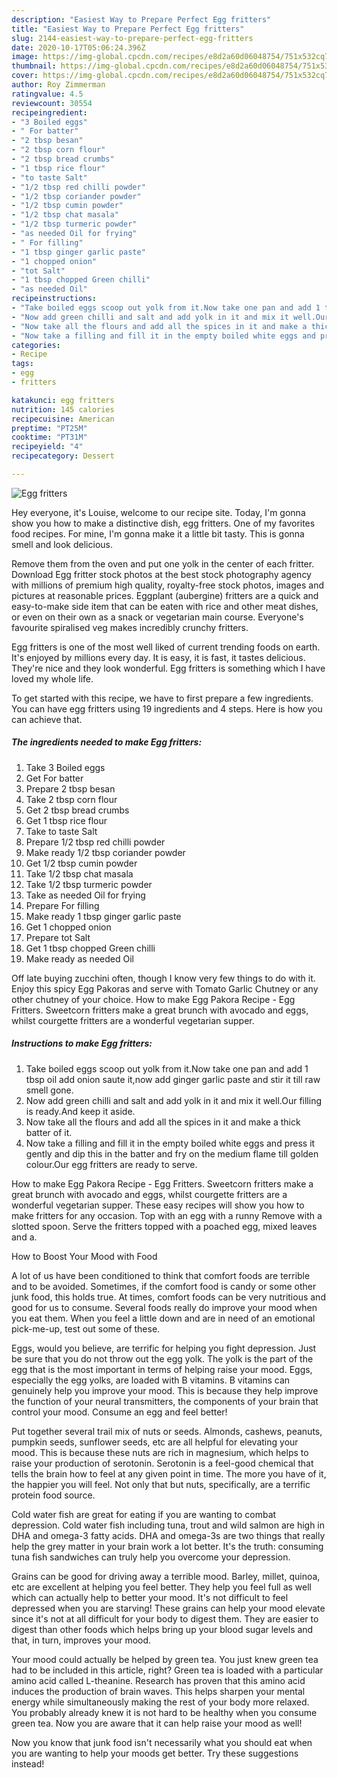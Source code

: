 ```yaml
---
description: "Easiest Way to Prepare Perfect Egg fritters"
title: "Easiest Way to Prepare Perfect Egg fritters"
slug: 2144-easiest-way-to-prepare-perfect-egg-fritters
date: 2020-10-17T05:06:24.396Z
image: https://img-global.cpcdn.com/recipes/e8d2a60d06048754/751x532cq70/egg-fritters-recipe-main-photo.jpg
thumbnail: https://img-global.cpcdn.com/recipes/e8d2a60d06048754/751x532cq70/egg-fritters-recipe-main-photo.jpg
cover: https://img-global.cpcdn.com/recipes/e8d2a60d06048754/751x532cq70/egg-fritters-recipe-main-photo.jpg
author: Roy Zimmerman
ratingvalue: 4.5
reviewcount: 30554
recipeingredient:
- "3 Boiled eggs"
- " For batter"
- "2 tbsp besan"
- "2 tbsp corn flour"
- "2 tbsp bread crumbs"
- "1 tbsp rice flour"
- "to taste Salt"
- "1/2 tbsp red chilli powder"
- "1/2 tbsp coriander powder"
- "1/2 tbsp cumin powder"
- "1/2 tbsp chat masala"
- "1/2 tbsp turmeric powder"
- "as needed Oil for frying"
- " For filling"
- "1 tbsp ginger garlic paste"
- "1 chopped onion"
- "tot Salt"
- "1 tbsp chopped Green chilli"
- "as needed Oil"
recipeinstructions:
- "Take boiled eggs scoop out yolk from it.Now take one pan and add 1 tbsp oil add onion saute it,now add ginger garlic paste and stir it till raw smell gone."
- "Now add green chilli and salt and add yolk in it and mix it well.Our filling is ready.And keep it aside."
- "Now take all the flours and add all the spices in it and make a thick batter of it."
- "Now take a filling and fill it in the empty boiled white eggs and press it gently and dip this in the batter and fry on the medium flame till golden colour.Our egg fritters are ready to serve."
categories:
- Recipe
tags:
- egg
- fritters

katakunci: egg fritters 
nutrition: 145 calories
recipecuisine: American
preptime: "PT25M"
cooktime: "PT31M"
recipeyield: "4"
recipecategory: Dessert

---
```



![Egg fritters](https://img-global.cpcdn.com/recipes/e8d2a60d06048754/751x532cq70/egg-fritters-recipe-main-photo.jpg)

Hey everyone, it's Louise, welcome to our recipe site. Today, I'm gonna show you how to make a distinctive dish, egg fritters. One of my favorites food recipes. For mine, I'm gonna make it a little bit tasty. This is gonna smell and look delicious.

Remove them from the oven and put one yolk in the center of each fritter. Download Egg fritter stock photos at the best stock photography agency with millions of premium high quality, royalty-free stock photos, images and pictures at reasonable prices. Eggplant (aubergine) fritters are a quick and easy-to-make side item that can be eaten with rice and other meat dishes, or even on their own as a snack or vegetarian main course. Everyone&#39;s favourite spiralised veg makes incredibly crunchy fritters.

Egg fritters is one of the most well liked of current trending foods on earth. It's enjoyed by millions every day. It is easy, it is fast, it tastes delicious. They're nice and they look wonderful. Egg fritters is something which I have loved my whole life.


To get started with this recipe, we have to first prepare a few ingredients. You can have egg fritters using 19 ingredients and 4 steps. Here is how you can achieve that.

<!--inarticleads1-->

##### The ingredients needed to make Egg fritters:

1. Take 3 Boiled eggs
1. Get  For batter
1. Prepare 2 tbsp besan
1. Take 2 tbsp corn flour
1. Get 2 tbsp bread crumbs
1. Get 1 tbsp rice flour
1. Take to taste Salt
1. Prepare 1/2 tbsp red chilli powder
1. Make ready 1/2 tbsp coriander powder
1. Get 1/2 tbsp cumin powder
1. Take 1/2 tbsp chat masala
1. Take 1/2 tbsp turmeric powder
1. Take as needed Oil for frying
1. Prepare  For filling
1. Make ready 1 tbsp ginger garlic paste
1. Get 1 chopped onion
1. Prepare tot Salt
1. Get 1 tbsp chopped Green chilli
1. Make ready as needed Oil


Off late buying zucchini often, though I know very few things to do with it. Enjoy this spicy Egg Pakoras and serve with Tomato Garlic Chutney or any other chutney of your choice. How to make Egg Pakora Recipe - Egg Fritters. Sweetcorn fritters make a great brunch with avocado and eggs, whilst courgette fritters are a wonderful vegetarian supper. 

<!--inarticleads2-->

##### Instructions to make Egg fritters:

1. Take boiled eggs scoop out yolk from it.Now take one pan and add 1 tbsp oil add onion saute it,now add ginger garlic paste and stir it till raw smell gone.
1. Now add green chilli and salt and add yolk in it and mix it well.Our filling is ready.And keep it aside.
1. Now take all the flours and add all the spices in it and make a thick batter of it.
1. Now take a filling and fill it in the empty boiled white eggs and press it gently and dip this in the batter and fry on the medium flame till golden colour.Our egg fritters are ready to serve.


How to make Egg Pakora Recipe - Egg Fritters. Sweetcorn fritters make a great brunch with avocado and eggs, whilst courgette fritters are a wonderful vegetarian supper. These easy recipes will show you how to make fritters for any occasion. Top with an egg with a runny Remove with a slotted spoon. Serve the fritters topped with a poached egg, mixed leaves and a. 

How to Boost Your Mood with Food


A lot of us have been conditioned to think that comfort foods are terrible and to be avoided. Sometimes, if the comfort food is candy or some other junk food, this holds true. At times, comfort foods can be very nutritious and good for us to consume. Several foods really do improve your mood when you eat them. When you feel a little down and are in need of an emotional pick-me-up, test out some of these.

Eggs, would you believe, are terrific for helping you fight depression. Just be sure that you do not throw out the egg yolk. The yolk is the part of the egg that is the most important in terms of helping raise your mood. Eggs, especially the egg yolks, are loaded with B vitamins. B vitamins can genuinely help you improve your mood. This is because they help improve the function of your neural transmitters, the components of your brain that control your mood. Consume an egg and feel better!

Put together several trail mix of nuts or seeds. Almonds, cashews, peanuts, pumpkin seeds, sunflower seeds, etc are all helpful for elevating your mood. This is because these nuts are rich in magnesium, which helps to raise your production of serotonin. Serotonin is a feel-good chemical that tells the brain how to feel at any given point in time. The more you have of it, the happier you will feel. Not only that but nuts, specifically, are a terrific protein food source.

Cold water fish are great for eating if you are wanting to combat depression. Cold water fish including tuna, trout and wild salmon are high in DHA and omega-3 fatty acids. DHA and omega-3s are two things that really help the grey matter in your brain work a lot better. It's the truth: consuming tuna fish sandwiches can truly help you overcome your depression. 

Grains can be good for driving away a terrible mood. Barley, millet, quinoa, etc are excellent at helping you feel better. They help you feel full as well which can actually help to better your mood. It's not difficult to feel depressed when you are starving! These grains can help your mood elevate since it's not at all difficult for your body to digest them. They are easier to digest than other foods which helps bring up your blood sugar levels and that, in turn, improves your mood.

Your mood could actually be helped by green tea. You just knew green tea had to be included in this article, right? Green tea is loaded with a particular amino acid called L-theanine. Research has proven that this amino acid induces the production of brain waves. This helps sharpen your mental energy while simultaneously making the rest of your body more relaxed. You probably already knew it is not hard to be healthy when you consume green tea. Now you are aware that it can help raise your mood as well!

Now you know that junk food isn't necessarily what you should eat when you are wanting to help your moods get better. Try  these suggestions  instead!

